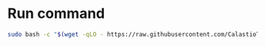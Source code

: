 # Run command

```bash
sudo bash -c "$(wget -qLO - https://raw.githubusercontent.com/CalastioTech/Open-Ports-On-Oracle/refs/heads/main/Open-Ports-On-Oracle.sh)"
```
